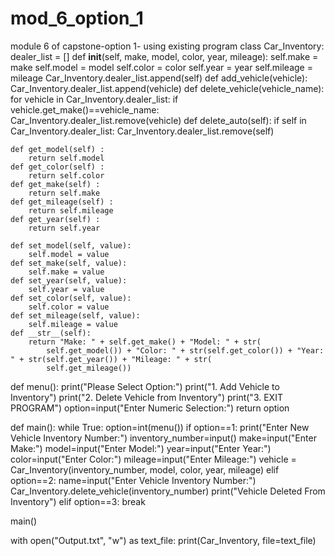 # mod_6_option_1
module 6 of capstone-option 1- using existing program
class Car_Inventory:
    dealer_list = []
    def __init__(self, make, model, color, year, mileage):
        self.make = make
        self.model = model
        self.color = color
        self.year = year
        self.mileage = mileage
        Car_Inventory.dealer_list.append(self)
    def add_vehicle(vehicle):
        Car_Inventory.dealer_list.append(vehicle)
    def delete_vehicle(vehicle_name):
        for vehicle in Car_Inventory.dealer_list:
            if vehicle.get_make()==vehicle_name:
                Car_Inventory.dealer_list.remove(vehicle)
    def delete_auto(self):
        if self in Car_Inventory.dealer_list:
            Car_Inventory.dealer_list.remove(self)    
    
    def get_model(self) :
        return self.model
    def get_color(self) :
        return self.color
    def get_make(self) :
        return self.make
    def get_mileage(self) :
        return self.mileage
    def get_year(self) :
        return self.year
    
    def set_model(self, value):
        self.model = value
    def set_make(self, value):
        self.make = value
    def set_year(self, value):
        self.year = value
    def set_color(self, value):
        self.color = value
    def set_mileage(self, value):
        self.mileage = value
    def __str__(self):
        return "Make: " + self.get_make() + "Model: " + str(
            self.get_model()) + "Color: " + str(self.get_color()) + "Year: " + str(self.get_year()) + "Mileage: " + str(
            self.get_mileage())
def menu():
    print("Please Select Option:")
    print("1. Add Vehicle to Inventory")
    print("2. Delete Vehicle from Inventory")
    print("3. EXIT PROGRAM")
    option=input("Enter Numeric Selection:")
    return option

def main():
    while True:
        option=int(menu())
        if option==1:
            print("Enter New Vehicle Inventory Number:")
            inventory_number=input()
            make=input("Enter Make:")
            model=input("Enter Model:")
            year=input("Enter Year:")
            color=input("Enter Color:")
            mileage=input("Enter Mileage:")
            vehicle = Car_Inventory(inventory_number, model, color, year, mileage)
        elif option==2:
            name=input("Enter Vehicle Inventory Number:")
            Car_Inventory.delete_vehicle(inventory_number)
            print("Vehicle Deleted From Inventory")
        elif option==3:
            break

main()

with open("Output.txt", "w") as text_file:
    print(Car_Inventory, file=text_file)
